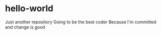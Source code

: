 # hello-world
Just another repository
Going to be the best coder
Because I'm committed and change is good
